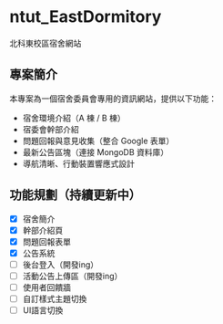 # ntut_EastDormitory
北科東校區宿舍網站
## 專案簡介

本專案為一個宿舍委員會專用的資訊網站，提供以下功能：
- 宿舍環境介紹（A 棟 / B 棟）
- 宿委會幹部介紹
- 問題回報與意見收集（整合 Google 表單）
- 最新公告區塊（連接 MongoDB 資料庫）
- 導航清晰、行動裝置響應式設計

## 功能規劃（持續更新中）
- [x]  宿舍簡介
- [x]  幹部介紹頁
- [x]  問題回報表單
- [x]  公告系統
- [ ]  後台登入（開發ing）
- [ ]  活動公告上傳區（開發ing）
- [ ]  使用者回饋牆
- [ ]  自訂樣式主題切換
- [ ]  UI語言切換
